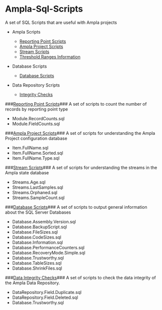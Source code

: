 Ampla-Sql-Scripts
===

A set of SQL Scripts that are useful with Ampla projects

- Ampla Scripts
	- [Reporting Point Scripts](src/Reporting%20Points)
	- [Ampla Project Scripts](src/Ampla%20Project) 
	- [Stream Scripts](src/Streams) 
	- [Threshold Ranges Information](src/ThresholdRanges)

- Database Scripts
	- [Database Scripts](src/Database)

- Data Repository Scripts
	- [Integrity Checks](src/Checks)

###[Reporting Point Scripts](src/Reporting%20Points)###
A set of scripts to count the number of records by reporting point type

- Module.RecordCounts.sql
- Module.FieldCounts.sql

###[Ampla Project Scripts](src/Ampla%20Project)###
A set of scripts for understanding the Ampla Project configuration database

-  Item.FullName.sql
-  Item.FullName.Sorted.sql
-  Item.FullName.Type.sql

###[Stream Scripts](src/Streams)###
A set of scripts for understanding the streams in the Ampla state database

-  Streams.Age.sql
-  Streams.LastSamples.sql
-  Streams.Orphaned.sql
-  Streams.SampleCount.sql

###[Database Scripts](src/Database)###
A set of scripts to output general information about the SQL Server Databases

- Database.Assembly.Version.sql
- Database.BackupScript.sql
- Database.FileSizes.sql
- Database.CodeSizes.sql
- Database.Information.sql
- Database.PerformanceCounters.sql
- Database.RecoveryMode.Simple.sql
- Database.Trustworthy.sql
- Database.TableSizes.sql
- Database.ShrinkFiles.sql

###[Data Integrity Checks](src/Checks)###
A set of scripts to check the data integrity of the Ampla Data Repository.

- DataRepository.Field.Duplicate.sql
- DataRepository.Field.Deleted.sql
- Database.Trustworthy.sql